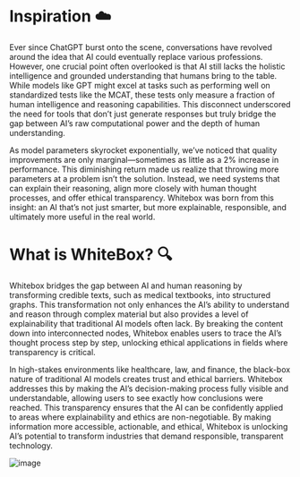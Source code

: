 # Inspiration :cloud:
Ever since ChatGPT burst onto the scene, conversations have revolved around the idea that AI could eventually replace various professions. However, one crucial point often overlooked is that AI still lacks the holistic intelligence and grounded understanding that humans bring to the table. While models like GPT might excel at tasks such as performing well on standardized tests like the MCAT, these tests only measure a fraction of human intelligence and reasoning capabilities. This disconnect underscored the need for tools that don’t just generate responses but truly bridge the gap between AI’s raw computational power and the depth of human understanding.

As model parameters skyrocket exponentially, we’ve noticed that quality improvements are only marginal—sometimes as little as a 2% increase in performance. This diminishing return made us realize that throwing more parameters at a problem isn’t the solution. Instead, we need systems that can explain their reasoning, align more closely with human thought processes, and offer ethical transparency. Whitebox was born from this insight: an AI that’s not just smarter, but more explainable, responsible, and ultimately more useful in the real world.

# What is WhiteBox? :mag:

Whitebox bridges the gap between AI and human reasoning by transforming credible texts, such as medical textbooks, into structured graphs. This transformation not only enhances the AI’s ability to understand and reason through complex material but also provides a level of explainability that traditional AI models often lack. By breaking the content down into interconnected nodes, Whitebox enables users to trace the AI’s thought process step by step, unlocking ethical applications in fields where transparency is critical.

In high-stakes environments like healthcare, law, and finance, the black-box nature of traditional AI models creates trust and ethical barriers. Whitebox addresses this by making the AI’s decision-making process fully visible and understandable, allowing users to see exactly how conclusions were reached. This transparency ensures that the AI can be confidently applied to areas where explainability and ethics are non-negotiable. By making information more accessible, actionable, and ethical, Whitebox is unlocking AI’s potential to transform industries that demand responsible, transparent technology.

![image](https://github.com/user-attachments/assets/9891edb3-3429-47fc-a80a-93a5b4ef10c1)

